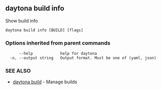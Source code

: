 ## daytona build info

Show build info

```
daytona build info [BUILD] [flags]
```

### Options inherited from parent commands

```
      --help            help for daytona
  -o, --output string   Output format. Must be one of (yaml, json)
```

### SEE ALSO

* [daytona build](daytona_build.md)	 - Manage builds

